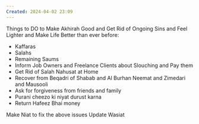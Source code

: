 ```yaml
---
Created: 2024-04-02 23:09
---
```

Things to DO to Make Akhirah Good and Get Rid of Ongoing Sins and Feel Lighter and Make Life Better than ever before:
- Kaffaras
- Salahs
- Remaining Saums
- Inform Job Owners and Freelance Clients about Slouching and Pay them
- Get Rid of Salah Nahusat at Home
- Recover from Beqadri of Shabab and Al Burhan Neemat and Zimedari and Mausooli
- Ask for forgiveness from friends and family
- Purani cheezo ki niyat durust karna
- Return Hafeez Bhai money

Make Niat to fix the above issues
Update Wasiat

